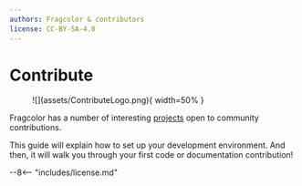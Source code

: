 ```yaml
---
authors: Fragcolor & contributors
license: CC-BY-SA-4.0
---
```


# Contribute

<figure markdown>
  ![](assets/ContributeLogo.png){ width=50% }
</figure>

Fragcolor has a number of interesting [projects](https://github.com/fragcolor-xyz) open to community contributions.

This guide will explain how to set up your development environment. And then, it will walk you through your first code or documentation contribution!


--8<-- "includes/license.md"
